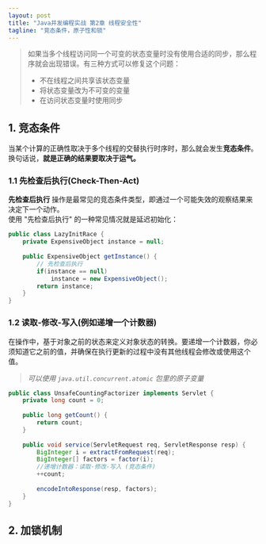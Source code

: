 ```yaml
---
layout: post
title: "Java并发编程实战 第2章 线程安全性"
tagline: "竞态条件，原子性和锁"
---
```


> 如果当多个线程访问同一个可变的状态变量时没有使用合适的同步，那么程序就会出现错误。有三种方式可以修复这个问题：  
> * 不在线程之间共享该状态变量
> * 将状态变量改为不可变的变量
> * 在访问状态变量时使用同步

## 1. 竞态条件

当某个计算的正确性取决于多个线程的交替执行时序时，那么就会发生**竞态条件**。换句话说，**就是正确的结果要取决于运气。**

### 1.1 先检查后执行(Check-Then-Act)

**先检查后执行** 操作是最常见的竞态条件类型，即通过一个可能失效的观察结果来决定下一个动作。  
使用 "先检查后执行" 的一种常见情况就是延迟初始化：

```java
public class LazyInitRace {
    private ExpensiveObject instance = null;
    
    public ExpensiveObject getInstance() {
        // 先检查后执行
        if(instance == null)
            instance = new ExpensiveObject();
        return instance;
    }   
}
```

### 1.2 读取-修改-写入(例如递增一个计数器)
在操作中，基于对象之前的状态来定义对象状态的转换。要递增一个计数器，你必须知道它之前的值，并确保在执行更新的过程中没有其他线程会修改或使用这个值。

> *可以使用 `java.util.concurrent.atomic` 包里的原子变量*

```java
public class UnsafeCountingFactorizer implements Servlet {
    private long count = 0;
    
    public long getCount() {
        return count;
    }
    
    public void service(ServletRequest req, ServletResponse resp) {
        BigInteger i = extractFromRequest(req);
        BigInteger[] factors = factor(i);
        //递增计数器：读取-修改-写入 (竞态条件)
        ++count;
        
        encodeIntoResponse(resp, factors);
    }
}
```

## 2. 加锁机制
